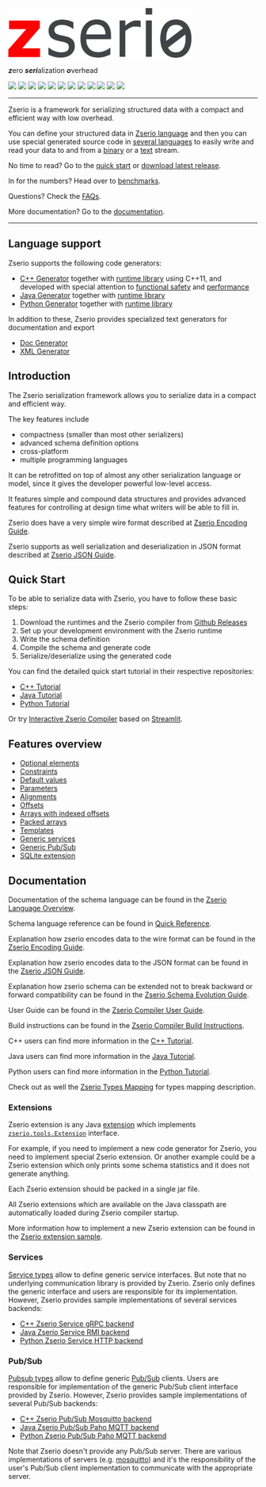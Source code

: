 <img src="doc/Zserio.png" height="100">

***z***ero ***seri***alization ***o***verhead

[![](https://github.com/ndsev/zserio/actions/workflows/build_linux.yml/badge.svg)](https://github.com/ndsev/zserio/actions/workflows/build_linux.yml)
[![](https://github.com/ndsev/zserio/actions/workflows/build_windows.yml/badge.svg)](https://github.com/ndsev/zserio/actions/workflows/build_windows.yml)
[![](https://github.com/ndsev/zserio/actions/workflows/codeql_autosar.yml/badge.svg)](https://github.com/ndsev/zserio/actions/workflows/codeql_autosar.yml)
[![](https://img.shields.io/endpoint?url=https://zserio.org/doc/runtime/latest/cpp/coverage/clang/coverage_github_badge.json)](https://zserio.org/doc/runtime/latest/cpp/coverage/clang)
[![](https://img.shields.io/endpoint?url=https://zserio.org/doc/runtime/latest/java/coverage/coverage_github_badge.json)](https://zserio.org/doc/runtime/latest/java/coverage)
[![](https://img.shields.io/endpoint?url=https://zserio.org/doc/runtime/latest/python/coverage/coverage_github_badge.json)](https://zserio.org/doc/runtime/latest/python/coverage)
[![](https://img.shields.io/github/release-date/ndsev/zserio)](https://github.com/ndsev/zserio/releases/latest)
[![](https://img.shields.io/github/commits-since/ndsev/zserio/latest)](https://github.com/ndsev/zserio/commits/master)
[![](https://img.shields.io/github/commit-activity/m/ndsev/zserio)](https://github.com/ndsev/zserio/commits/master)
[![](https://img.shields.io/github/watchers/ndsev/zserio.svg)](https://github.com/ndsev/zserio/watchers)
[![](https://img.shields.io/github/forks/ndsev/zserio.svg)](https://github.com/ndsev/zserio/network/members)
[![](https://img.shields.io/github/stars/ndsev/zserio.svg?color=yellow)](https://github.com/ndsev/zserio/stargazers)

--------

Zserio is a framework for serializing structured data with a compact and efficient way with low overhead.

You can define your structured data in [Zserio language](doc/ZserioLanguageOverview.md) and then you can use
special generated source code in [several languages](#language-support) to easily write and read your data to
and from a [binary](doc/ZserioEncodingGuide.md) or a [text](doc/ZserioJsonGuide.md) stream.

No time to read? Go to the [quick start](#quick-start) or [download latest release](https://github.com/ndsev/zserio/releases/latest).

In for the numbers? Head over to [benchmarks](benchmarks/README.md).

Questions? Check the [FAQs](doc/FAQ.md).

More documentation? Go to the [documentation](#documentation).

--------

## Language support

Zserio supports the following code generators:

- [C++ Generator](compiler/extensions/cpp/README.md) together with [runtime library](https://zserio.org/doc/runtime/latest/cpp)
  using C++11, and developed with special attention to [functional safety](compiler/extensions/cpp/README.md#functional-safety)
  and [performance](https://github.com/ndsev/zserio-protobuf-benchmarks)
- [Java Generator](compiler/extensions/java/README.md) together with [runtime library](https://zserio.org/doc/runtime/latest/java)
- [Python Generator](compiler/extensions/python/README.md) together with [runtime library](https://zserio.org/doc/runtime/latest/python)

In addition to these, Zserio provides specialized text generators for documentation and export

- [Doc Generator](compiler/extensions/doc/README.md)
- [XML Generator](compiler/extensions/xml/README.md)

## Introduction

The Zserio serialization framework allows you to serialize data in a compact and efficient way.

The key features include

- compactness (smaller than most other serializers)
- advanced schema definition options
- cross-platform
- multiple programming languages

It can be retrofitted on top of almost any other serialization language or model, since it gives the developer
powerful low-level access.

It features simple and compound data structures and provides advanced features for controlling at design time
what writers will be able to fill in.

Zserio does have a very simple wire format described at [Zserio Encoding Guide](doc/ZserioEncodingGuide.md).

Zserio supports as well serialization and deserialization in JSON format described at
[Zserio JSON Guide](doc/ZserioJsonGuide.md).

## Quick Start

To be able to serialize data with Zserio, you have to follow these basic steps:

1. Download the runtimes and the Zserio compiler from [Github Releases](https://github.com/ndsev/zserio/releases/latest)
2. Set up your development environment with the Zserio runtime
3. Write the schema definition
4. Compile the schema and generate code
5. Serialize/deserialize using the generated code

You can find the detailed quick start tutorial in their respective repositories:

- [C++ Tutorial](https://github.com/ndsev/zserio-tutorial-cpp#zserio-c-quick-start-tutorial)
- [Java Tutorial](https://github.com/ndsev/zserio-tutorial-java#zserio-java-quick-start-tutorial)
- [Python Tutorial](https://github.com/ndsev/zserio-tutorial-python#zserio-python-quick-start-tutorial)

Or try [Interactive Zserio Compiler](https://share.streamlit.io/zserio-streamlit/zserio-streamlit/interactive_zserio.py)
based on [Streamlit](https://streamlit.io).

## Features overview

- [Optional elements](doc/ZserioLanguageOverview.md#optional-members)
- [Constraints](doc/ZserioLanguageOverview.md#constraints)
- [Default values](doc/ZserioLanguageOverview.md#default-values)
- [Parameters](doc/ZserioLanguageOverview.md#parameterized-types)
- [Alignments](doc/ZserioLanguageOverview.md#alignment)
- [Offsets](doc/ZserioLanguageOverview.md#offsets)
- [Arrays with indexed offsets](doc/ZserioLanguageOverview.md#indexed-offsets)
- [Packed arrays](doc/ZserioLanguageOverview.md#packed-arrays)
- [Templates](doc/ZserioLanguageOverview.md#templates)
- [Generic services](#services)
- [Generic Pub/Sub](#pubsub)
- [SQLite extension](doc/ZserioLanguageOverview.md#sqlite-extension)

## Documentation

Documentation of the schema language can be found in the
[Zserio Language Overview](doc/ZserioLanguageOverview.md).

Schema language reference can be found in [Quick Reference](doc/ZserioQuickReference.md).

Explanation how zserio encodes data to the wire format can be found in the
[Zserio Encoding Guide](doc/ZserioEncodingGuide.md).

Explanation how zserio encodes data to the JSON format can be found in the
[Zserio JSON Guide](doc/ZserioJsonGuide.md).

Explanation how zserio schema can be extended not to break backward or forward compatibility can be found in the
[Zserio Schema Evolution Guide](doc/ZserioSchemaEvolutionGuide.md).

User Guide can be found in the [Zserio Compiler User Guide](doc/ZserioUserGuide.md).

Build instructions can be found in the [Zserio Compiler Build Instructions](doc/ZserioBuildInstructions.md).

C++ users can find more information in the
[C++ Tutorial](https://github.com/ndsev/zserio-tutorial-cpp#zserio-c-quick-start-tutorial).

Java users can find more information in the
[Java Tutorial](https://github.com/ndsev/zserio-tutorial-java#zserio-java-quick-start-tutorial).

Python users can find more information in the
[Python Tutorial](https://github.com/ndsev/zserio-tutorial-python#zserio-python-quick-start-tutorial).

Check out as well the [Zserio Types Mapping](doc/ZserioTypesMapping.md) for types mapping description.

### Extensions

Zserio extension is any Java [extension](https://docs.oracle.com/javase/tutorial/ext/index.html) which
implements [`zserio.tools.Extension`](https://github.com/ndsev/zserio/blob/master/compiler/core/src/zserio/tools/Extension.java)
interface.

For example, if you need to implement a new code generator for Zserio, you need to implement special Zserio
extension. Or another example could be a Zserio extension which only prints some schema statistics and it does
not generate anything.

Each Zserio extension should be packed in a single jar file.

All Zserio extensions which are available on the Java classpath are automatically loaded during Zserio compiler
startup.

More information how to implement a new Zserio extension can be found in the
[Zserio extension sample](https://github.com/ndsev/zserio-extension-sample#zserio-extension-sample).

### Services

[Service types](doc/ZserioLanguageOverview.md#service-types) allow to define generic service interfaces.
But note that no underlying communication library is provided by Zserio. Zserio only defines the generic
interface and users are responsible for its implementation. However, Zserio provides sample implementations
of several services backends:
   * [C++ Zserio Service gRPC backend](https://github.com/ndsev/zserio-service-grpc-cpp)
   * [Java Zserio Service RMI backend](https://github.com/ndsev/zserio-service-rmi-java)
   * [Python Zserio Service HTTP backend](https://github.com/ndsev/zserio-service-http-python)

### Pub/Sub

[Pubsub types](doc/ZserioLanguageOverview.md#pubsub-types) allow to define generic
[Pub/Sub](https://en.wikipedia.org/wiki/Publish%E2%80%93subscribe_pattern) clients.
Users are responsible for implementation of the generic Pub/Sub client interface provided
by Zserio. However, Zserio provides sample implementations of several Pub/Sub backends:
   * [C++ Zserio Pub/Sub Mosquitto backend](https://github.com/ndsev/zserio-pubsub-mosquitto-cpp)
   * [Java Zserio Pub/Sub Paho MQTT backend](https://github.com/ndsev/zserio-pubsub-paho-mqtt-java)
   * [Python Zserio Pub/Sub Paho MQTT backend](https://github.com/ndsev/zserio-pubsub-paho-mqtt-python)

Note that Zserio doesn't provide any Pub/Sub server. There are various implementations of servers
(e.g. [mosquitto](https://github.com/eclipse/mosquitto)) and it's the responsibility of the user's Pub/Sub
client implementation to communicate with the appropriate server.
